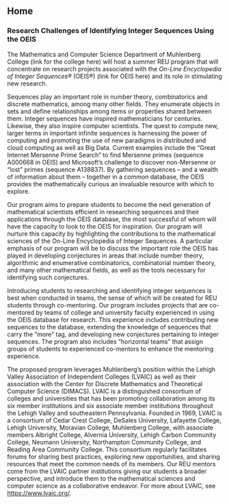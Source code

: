 ## Home

### Research Challenges of Identifying Integer Sequences Using the OEIS

The Mathematics and Computer Science Department of Muhlenberg College (link for the college here) will host a summer REU program that will concentrate on research projects associated with the *On-Line Encyclopedia of Integer Sequences®* (OEIS®) (link for OEIS here) and its role in stimulating new research. 

Sequences play an important role in number theory, combinatorics and discrete mathematics, among many other fields. They enumerate objects in sets and define relationships among items or properties shared between them. Integer sequences have inspired mathematicians for centuries. Likewise, they also inspire computer scientists. The quest to compute new, larger terms in important infinite sequences is harnessing the power of computing and promoting the use of new paradigms in distributed and cloud computing as well as Big Data. Current examples include the “Great Internet Mersenne Prime Search” to find Mersenne primes (sequence A000668 in OEIS) and Microsoft’s challenge to discover non-Mersenne or “lost” primes (sequence A138837). By gathering sequences – and a wealth of information about them – together in a common database, the OEIS provides the mathematically curious an invaluable resource with which to explore.

Our program aims to prepare students to become the next generation of mathematical scientists efficient in researching sequences and their applications through the OEIS database, the most successful of whom will have the capacity to look to the OEIS for inspiration. Our program will nurture this capacity by highlighting the contributions to the mathematical sciences of the On-Line Encyclopedia of Integer Sequences. A particular emphasis of our program will be to discuss the important role the OEIS has played in developing conjectures in areas that include number theory, algorithmic and enumerative combinatorics, combinatorial number theory, and many other mathematical fields, as well as the tools necessary for identifying such conjectures.

Introducing students to researching and identifying integer sequences is best when conducted in teams, the sense of which will be created for REU students through co-mentoring. Our program includes projects that are co-mentored by teams of college and university faculty experienced in using the OEIS database for research. This experience includes contributing new sequences to the database, extending the knowledge of sequences that carry the “more” tag, and developing new conjectures pertaining to integer sequences. The program also includes “horizontal teams” that assign groups of students to experienced co-mentors to enhance the mentoring experience.

The proposed program leverages Muhlenberg’s position within the Lehigh Valley Association of Independent Colleges (LVAIC) as well as their association with the Center for Discrete Mathematics and Theoretical Computer Science (DIMACS). LVAIC is a distinguished consortium of colleges and universities that has been promoting collaboration among its six member institutions and six associate member institutions throughout the Lehigh Valley and southeastern Pennsylvania. Founded in 1969, LVAIC is a consortium of Cedar Crest College, DeSales University, Lafayette College, Lehigh University, Moravian College, Muhlenberg College, with associate members Albright College, Alvernia University, Lehigh Carbon Community College, Neumann University, Northampton Community College, and Reading Area Community College. This consortium regularly facilitates forums for sharing best practices, exploring new opportunities, and sharing resources that meet the common needs of its members. Our REU mentors come from the LVAIC partner institutions giving our students a broader perspective, and introduce them to the mathematical sciences and computer science as a collaborative endeavor. For more about LVAIC, see https://www.lvaic.org/.
